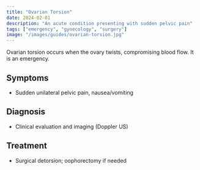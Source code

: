 ```yaml
---
title: "Ovarian Torsion"
date: 2024-02-01
description: "An acute condition presenting with sudden pelvic pain"
tags: ["emergency", "gynecology", "surgery"]
image: "/images/guides/ovarian-torsion.jpg"
---
```


Ovarian torsion occurs when the ovary twists, compromising blood flow. It is an emergency.

## Symptoms
- Sudden unilateral pelvic pain, nausea/vomiting

## Diagnosis
- Clinical evaluation and imaging (Doppler US)

## Treatment
- Surgical detorsion; oophorectomy if needed


